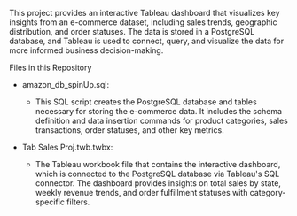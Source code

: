 This project provides an interactive Tableau dashboard that visualizes key insights from an e-commerce dataset, including sales trends, geographic distribution, and order statuses. The data is stored in a PostgreSQL database, and Tableau is used to connect, query, and visualize the data for more informed business decision-making.

Files in this Repository
- amazon_db_spinUp.sql: 
  - This SQL script creates the PostgreSQL database and tables necessary for storing the e-commerce data. It includes the schema definition and data insertion commands for product categories, sales transactions, order statuses, and other key metrics.

- Tab Sales Proj.twb.twbx: 
  - The Tableau workbook file that contains the interactive dashboard, which is connected to the PostgreSQL database via Tableau's SQL connector. The dashboard provides insights on total sales by state, weekly revenue trends, and order fulfillment statuses with category-specific filters.
